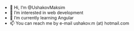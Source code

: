 - 👋 Hi, I’m @UshakovMaksim
- 👀 I’m interested in web development
- 🌱 I’m currently learning Angular
- 📫 You can reach me by e-mail ushakov.m (at) hotmail.com

<!---
UshakovMaksim/UshakovMaksim is a ✨ special ✨ repository because its `README.md` (this file) appears on your GitHub profile.
You can click the Preview link to take a look at your changes.
--->
